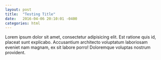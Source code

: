 ```yaml
---
layout: post
title:  "Testing Title"
date:   2016-04-06 20:10:01 -0400
categories: html
---
```

Lorem ipsum dolor sit amet, consectetur adipisicing elit. Est ratione quis id, placeat sunt explicabo. Accusantium architecto voluptatum laboriosam eveniet nam magnam, ex sit labore porro! Doloremque voluptas nostrum provident.